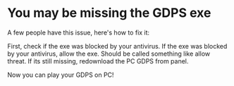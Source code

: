 # You may be missing the GDPS exe

A few people have this issue, here's how to fix it:

First,  check if the exe was blocked by your antivirus.
If the exe was blocked by your antivirus, allow the exe.
Should be called something like allow threat.
If its still missing, redownload the PC GDPS from panel.

Now you can play your GDPS on PC!
